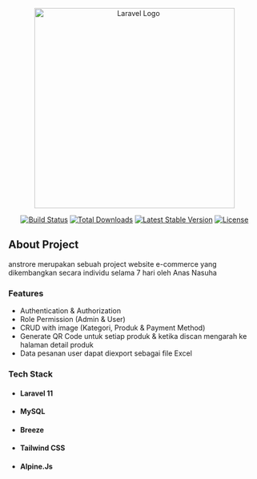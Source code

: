 <p align="center"><a href="https://laravel.com" target="_blank"><img src="https://raw.githubusercontent.com/laravel/art/master/logo-lockup/5%20SVG/2%20CMYK/1%20Full%20Color/laravel-logolockup-cmyk-red.svg" width="400" alt="Laravel Logo"></a></p>

<p align="center">
<a href="https://github.com/laravel/framework/actions"><img src="https://github.com/laravel/framework/workflows/tests/badge.svg" alt="Build Status"></a>
<a href="https://packagist.org/packages/laravel/framework"><img src="https://img.shields.io/packagist/dt/laravel/framework" alt="Total Downloads"></a>
<a href="https://packagist.org/packages/laravel/framework"><img src="https://img.shields.io/packagist/v/laravel/framework" alt="Latest Stable Version"></a>
<a href="https://packagist.org/packages/laravel/framework"><img src="https://img.shields.io/packagist/l/laravel/framework" alt="License"></a>
</p>

## About Project
anstrore merupakan sebuah project website e-commerce yang dikembangkan secara individu selama 7 hari oleh Anas Nasuha

### Features
- Authentication & Authorization
- Role Permission (Admin & User)
- CRUD with image (Kategori, Produk & Payment Method)
- Generate QR Code untuk setiap produk & ketika discan mengarah ke halaman detail produk
- Data pesanan user dapat diexport sebagai file Excel

### Tech Stack
- #### Laravel 11
- #### MySQL 
- #### Breeze
- #### Tailwind CSS
- #### Alpine.Js

